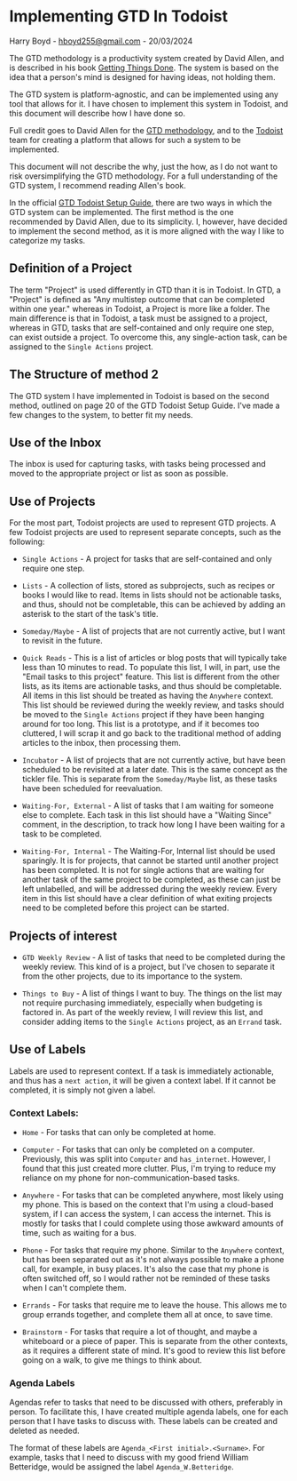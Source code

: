 # Implementing GTD In Todoist

Harry Boyd - hboyd255@gmail.com - 20/03/2024

The GTD methodology is a productivity system created by David Allen, and is
described in his book
[Getting Things Done](https://www.amazon.co.uk/Getting-Things-Done-Stress-Free-Productivity/dp/B01B6WSGGA).
The system is based on the idea that a person's mind is designed for having
ideas, not holding them.

The GTD system is platform-agnostic, and can be implemented using any tool that
allows for it. I have chosen to implement this system in Todoist, and this
document will describe how I have done so.

Full credit goes to David Allen for the
[GTD methodology](https://gettingthingsdone.com/), and to the
[Todoist](https://todoist.com/) team for creating a platform that allows for
such a system to be implemented.

This document will not describe the why, just the how, as I do not want to risk
oversimplifying the GTD methodology. For a full understanding of the GTD system,
I recommend reading Allen's book.

In the official
[GTD Todoist Setup Guide](https://todoist.com/productivity-methods/getting-things-done),
there are two ways in which the GTD system can be implemented. The first method
is the one recommended by David Allen, due to its simplicity. I, however, have
decided to implement the second method, as it is more aligned with the way I
like to categorize my tasks.

## Definition of a Project

The term "Project" is used differently in GTD than it is in Todoist. In GTD, a
"Project" is defined as "Any multistep outcome that can be completed within one
year." whereas in Todoist, a Project is more like a folder. The main difference
is that in Todoist, a task must be assigned to a project, whereas in GTD, tasks
that are self-contained and only require one step, can exist outside a project.
To overcome this, any single-action task, can be assigned to the
`Single Actions` project.

## The Structure of method 2

The GTD system I have implemented in Todoist is based on the second method,
outlined on page 20 of the GTD Todoist Setup Guide. I've made a few changes to
the system, to better fit my needs.

## Use of the Inbox

The inbox is used for capturing tasks, with tasks being processed and moved to
the appropriate project or list as soon as possible.

## Use of Projects

For the most part, Todoist projects are used to represent GTD projects. A few
Todoist projects are used to represent separate concepts, such as the following:

- `Single Actions` - A project for tasks that are self-contained and only
  require one step.

- `Lists` - A collection of lists, stored as subprojects, such as recipes or
  books I would like to read. Items in lists should not be actionable tasks, and
  thus, should not be completable, this can be achieved by adding an asterisk to
  the start of the task's title.

- `Someday/Maybe` - A list of projects that are not currently active, but I want
  to revisit in the future.

- `Quick Reads` - This is a list of articles or blog posts that will typically
  take less than 10 minutes to read. To populate this list, I will, in part, use
  the "Email tasks to this project" feature. This list is different from the
  other lists, as its items are actionable tasks, and thus should be
  completable. All items in this list should be treated as having the `Anywhere`
  context. This list should be reviewed during the weekly review, and tasks
  should be moved to the `Single Actions` project if they have been hanging
  around for too long. This list is a prototype, and if it becomes too
  cluttered, I will scrap it and go back to the traditional method of adding
  articles to the inbox, then processing them.

- `Incubator` - A list of projects that are not currently active, but have been
  scheduled to be revisited at a later date. This is the same concept as the
  tickler file. This is separate from the `Someday/Maybe` list, as these tasks
  have been scheduled for reevaluation.

- `Waiting-For, External` - A list of tasks that I am waiting for someone else
  to complete. Each task in this list should have a "Waiting Since" comment, in
  the description, to track how long I have been waiting for a task to be
  completed.

- `Waiting-For, Internal` - The Waiting-For, Internal list should be used
  sparingly. It is for projects, that cannot be started until another project
  has been completed. It is not for single actions that are waiting for another
  task of the same project to be completed, as these can just be left
  unlabelled, and will be addressed during the weekly review. Every item in this
  list should have a clear definition of what exiting projects need to be
  completed before this project can be started.

## Projects of interest

- `GTD Weekly Review` - A list of tasks that need to be completed during the
  weekly review. This kind of is a project, but I've chosen to separate it from
  the other projects, due to its importance to the system.

- `Things to Buy` - A list of things I want to buy. The things on the list may
  not require purchasing immediately, especially when budgeting is factored in.
  As part of the weekly review, I will review this list, and consider adding
  items to the `Single Actions` project, as an `Errand` task.

## Use of Labels

Labels are used to represent context. If a task is immediately actionable, and
thus has a `next action`, it will be given a context label. If it cannot be
completed, it is simply not given a label.

### Context Labels:

- `Home` - For tasks that can only be completed at home.

- `Computer` - For tasks that can only be completed on a computer. Previously,
  this was split into `Computer` and `has_internet`. However, I found that this
  just created more clutter. Plus, I'm trying to reduce my reliance on my phone
  for non-communication-based tasks.

- `Anywhere` - For tasks that can be completed anywhere, most likely using my
  phone. This is based on the context that I'm using a cloud-based system, if I
  can access the system, I can access the internet. This is mostly for tasks
  that I could complete using those awkward amounts of time, such as waiting for
  a bus.

- `Phone` - For tasks that require my phone. Similar to the `Anywhere` context,
  but has been separated out as it's not always possible to make a phone call,
  for example, in busy places. It's also the case that my phone is often
  switched off, so I would rather not be reminded of these tasks when I can't
  complete them.

- `Errands` - For tasks that require me to leave the house. This allows me to
  group errands together, and complete them all at once, to save time.

- `Brainstorm` - For tasks that require a lot of thought, and maybe a whiteboard
  or a piece of paper. This is separate from the other contexts, as it requires
  a different state of mind. It's good to review this list before going on a
  walk, to give me things to think about.

### Agenda Labels

Agendas refer to tasks that need to be discussed with others, preferably in
person. To facilitate this, I have created multiple agenda labels, one for each
person that I have tasks to discuss with. These labels can be created and
deleted as needed.

The format of these labels are `Agenda_<First initial>.<Surname>`. For example,
tasks that I need to discuss with my good friend William Betteridge, would be
assigned the label `Agenda_W.Betteridge`.
